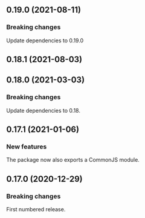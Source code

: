## 0.19.0 (2021-08-11)

### Breaking changes

Update dependencies to 0.19.0

## 0.18.1 (2021-08-03)

## 0.18.0 (2021-03-03)

### Breaking changes

Update dependencies to 0.18.

## 0.17.1 (2021-01-06)

### New features

The package now also exports a CommonJS module.

## 0.17.0 (2020-12-29)

### Breaking changes

First numbered release.

